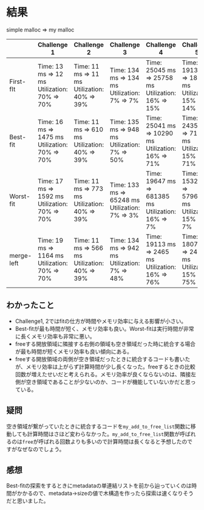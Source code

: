 # 結果
simple malloc => my malloc

|           | Challenge 1 | Challenge 2 | Challenge 3 | Challenge 4 | Challenge 5 | 
| --------- | ----------------------------------------------- | ----------------------------------------------- | ----------------------------------------------- | ----------------------------------------------------- | ----------------------------------------------------- | 
| First-fIt | Time: 13 ms => 12 ms<br>Utilization: 70% => 70% | Time: 11 ms => 11 ms<br>Utilization: 40% => 39% | Time: 134 ms => 134 ms<br>Utilization: 7% => 7% | Time: 25045 ms => 25758 ms<br>Utilization: 16% => 15% | Time: 19133 ms => 18935 ms<br>Utilization: 15% => 14% | 
| Best-fit  | Time: 16 ms => 1475 ms<br>Utilization: 70% => 70%|Time: 11 ms => 610 ms<br>Utilization: 40% => 39%|Time: 135 ms => 948 ms<br>Utilization: 7% => 50%|Time: 25041 ms => 10290 ms<br>Utilization: 16% => 71%|Time: 24354 ms => 7163 ms<br>Utilization: 15% => 71%|
| Worst-fit | Time: 17 ms => 1592 ms<br>Utilization: 70% => 70%|Time: 11 ms => 773 ms<br>Utilization: 40% => 39%|Time: 133 ms => 65248 ms<br>Utilization: 7% => 3%|Time: 19647 ms => 681385 ms<br>Utilization: 16% => 7%|Time: 15321 ms => 579671 ms<br>Utilization: 15% => 7%|
|merge-left| Time: 19 ms => 1164 ms<br>Utilization: 70% => 70%|Time: 11 ms => 566 ms<br>Utilization: 40% => 39%|Time: 134 ms => 942 ms<br>Utilization: 7% => 48%|Time: 19113 ms => 2465 ms<br>Utilization: 16% => 76%|Time: 18076 ms => 2467 ms<br>Utilization: 15% => 75%



## わかったこと

+ Challenge1, 2ではfitの仕方が時間やメモリ効率に与える影響が小さい。
+ Best-fitが最も時間が短く、メモリ効率も良い。Worst-fitは実行時間が非常に長くメモリ効率も非常に悪い。
+ freeする開放領域に隣接する右側の領域も空き領域だった時に統合する場合が最も時間が短くメモリ効率も良い傾向にある。
+ freeする開放領域の両側が空き領域だったときに統合するコードも書いたが、メモリ効率は上がらず計算時間が少し長くなった。freeするときの比較回数が増えたせいだと考えられる。メモリ効率が良くならないのは、隣接左側が空き領域であることが少ないのか、コードが機能していないかだと思っている。

## 疑問

空き領域が繋がっていたときに統合するコードを`my_add_to_free_list`関数に移動しても計算時間はさほど変わらなかった。`my_add_to_free_list`関数が呼ばれるのは`free`が呼ばれる回数よりも多いので計算時間は長くなると予想したのですがなぜなのでしょう。

## 感想

Best-fitの探索をするときにmetadataの単連結リストを前から辿っていくのは時間がかかるので、metadata->sizeの値で木構造を作ったら探索は速くなりそうだと思いました。